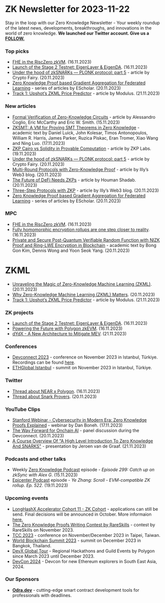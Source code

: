 # ZK Newsletter for 2023-11-22
Stay in the loop with our Zero Knowledge Newsletter - Your weekly roundup of the latest news, developments, breakthroughs, and innovations in the world of zero knowledge. **We launched our Twitter account. Give us a [FOLLOW.](https://twitter.com/ZKNewsletter)**

### Top picks
* [FHE in the RiscZero zkVM](https://twitter.com/ewynx1/status/1725259660649730483?s=46&t=GU8UwA_mFTabNhZNAn0o-w). (16.11.2023)
* [Launch of the Stage 2 Testnet: EigenLayer & EigenDA](https://www.blog.eigenlayer.xyz/launch-of-the-stage-2-testnet-eigenlayer-eigenda/). (16.11.2023)
* [Under the hood of zkSNARKs — PLONK protocol: part 5](https://medium.com/@cryptofairy/under-the-hood-of-zksnarks-plonk-protocol-part-5-4819dd56d3f1) - article by Crypto Fairy. (20.11.2023)
* [Zero Knowledge Proof based Gradient Aggregation for Federated Learning](https://hackernoon.com/u/escholar?tab=stories) - series of articles by EScholar. (20.11.2023)
* [Track 1: Upshot’s ZKML Price Predictor](https://medium.com/@ModulusLabs/track-1-upshots-zkml-price-predictor-f8e24c645fce) - article by Modulus. (21.11.2023)

### New articles 
* [Formal Verification of Zero-Knowledge Circuits](https://arxiv.org/pdf/2311.08858.pdf) - article by Alessandro Coglio, Eric McCarthy and Eric W. Smith. (15.11.2023)
* [ZKSMT: A VM for Proving SMT Theorems in Zero Knowledge](https://eprint.iacr.org/2023/1762.pdf) - academic text by Daniel Luick, John Kolesar, Timos Antonopoulos, William R. Harris, James Parker, Ruzica Piskac, Eran Tromer, Xiao Wang and Ning Luo. (17.11.2023)
* [ZKP Cairo vs Solidity in Provable Computation](https://zkplabs.network/blog/ZKP-Cairo-vs-Solidity-in-Provable-Computation) - article by ZKP Labs. (19.11.2023)
* [Under the hood of zkSNARKs — PLONK protocol: part 5](https://medium.com/@cryptofairy/under-the-hood-of-zksnarks-plonk-protocol-part-5-4819dd56d3f1) - article by Crypto Fairy. (20.11.2023)
* [Multi-Round Protocols with Zero-Knowledge Proof](https://web3illy.medium.com/multi-round-protocols-with-zero-knowledge-proof-adfb4f2910d6) - article by Illy’s Web3 blog. (20.11.2023)
* [The Future of DeFi Needs ZKPs](https://blog.icme.io/why-defi-needs-zkps/) - article by Houman Shadab. (20.11.2023)
* [Three-Step Protocols with ZKP](https://web3illy.medium.com/three-step-protocols-with-zkp-b6b020f04435) - article by Illy’s Web3 blog. (20.11.2023)
* [Zero Knowledge Proof based Gradient Aggregation for Federated Learning](https://hackernoon.com/u/escholar?tab=stories) - series of articles by EScholar. (20.11.2023)

### MPC
* [FHE in the RiscZero zkVM](https://twitter.com/ewynx1/status/1725259660649730483?s=46&t=GU8UwA_mFTabNhZNAn0o-w). (16.11.2023)
* [Fully homomorphic encryption rollups are one step closer to reality](https://blockworks.co/news/fhenix-whitepaper-fhe-rollups). (16.11.2023)
* [Private and Secure Post-Quantum Verifiable Random Function with NIZK Proof and Ring-LWE Encryption in Blockchain](https://arxiv.org/pdf/2311.11734.pdf) - academic text by Bong Gon Kim, Dennis Wong and Yoon Seok Yang. (20.11.2023)

# ZKML
* [Unraveling the Magic of Zero-Knowledge Machine Learning (ZKML)](https://twitter.com/creptosolutions/status/1726682879848046855). (20.11.2023)
* [Why Zero-Knowledge Machine Learning (ZKML) Matters](https://twitter.com/0xjd_eth/status/1726475552280989885). (20.11.2023)
* [Track 1: Upshot’s ZKML Price Predictor](https://medium.com/@ModulusLabs/track-1-upshots-zkml-price-predictor-f8e24c645fce) - article by Modulus. (21.11.2023)

### ZK projects
* [Launch of the Stage 2 Testnet: EigenLayer & EigenDA](https://www.blog.eigenlayer.xyz/launch-of-the-stage-2-testnet-eigenlayer-eigenda/). (16.11.2023)
* [Powering the Future with Polygon zkEVM](https://medium.com/@LeaderDAO.AI/powering-the-future-with-polygon-zkevm-afbd683ce647). (16.11.2023)
* [dYdX - A New Architecture to Mitigate MEV](https://dydx.exchange/blog/architecture-to-mitigate-mev). (21.11.2023)

### Conferences
* [Devconnect 2023](https://devconnect.org/) - conference on November 2023 in Istanbul, Türkiye. Recordings can be found [here](https://app.streameth.org/devconnect/ethconomics/archive). 
* [ETHGlobal Istanbul](https://ethglobal.com/events/istanbul) - summit on November 2023 in Istanbul, Türkiye.

### Twitter
* [Thread about NEAR x Polygon](https://twitter.com/mraltantutar/status/1725090859136549181). (16.11.2023)
* [Thread about Snark Provers](https://twitter.com/SuccinctJT/status/1726657302772822436?s=20). (20.11.2023)

### YouTube Clips
* [Stanford Webinar - Cybersecurity in Modern Era: Zero Knowledge Proofs Explained](https://www.youtube.com/watch?v=9hJNw2i1dL4) - webinar by Dan Boneh. (17.11.2023)
* [The Way Forward for Onchain AI](https://www.youtube.com/watch?v=xdSLy7bP0Co) - panel discussion during the Devconnect. (20.11.2023)
* [A Course Overview Of "A High Level Introduction To Zero Knowledge And SNARKS"](https://www.youtube.com/watch?v=1S7XqsiilY0) - presentation by Jeroen van de Graaf. (21.11.2023)

### Podcasts and other talks
* Weekly [Zero Knowledge Podcast](https://zeroknowledge.fm/299-2/) episode - *Episode 299: Catch up on zkSync with Alex G*. (15.11.2023) 
* [Epicenter Podcast](https://www.youtube.com/watch?v=vZI5aIhhGF0/) episode - *Ye Zhang: Scroll - EVM-compatible ZK rollup. Ep. 522*. (19.11.2023) 

### Upcoming events
* [LongHashX Accelerator Cohort 11 - ZK Cohort](https://longhashventures.typeform.com/ZKCohort?typeform-source=t.co) - applications can still be send. Final decisions will be announced in October. More informaion [here.](https://www.longhash.vc/accelerator/zk-accelerator/)
* [The Zero Knowledge Proofs Writing Contest by RareSkills](https://hackernoon.com/the-zero-knowledge-proofs-writing-contest-by-rareskills) - contest by RareSkills on November 2023.
* [TCC 2023](https://tcc.iacr.org/2023/) - conference on November/December 2023 in Taipei, Taiwan.
* [World Blockchain Summit 2023](https://www.worldblockchainsummit.com/events/bkk-dec-23) - summit on December 2023 in Bangkok, Thailand.
* [DevX Global Tour](https://polygon.technology/blog/polygon-labs-announces-devx-global-tour) - Regional Hackathons and Guild Events by Polygon since March 2023 until December 2023.
* [DevCon 2024](https://devcon.org/) - Devcon for new Ethereum explorers in South East Asia, 2024.

### Our Sponsors
* **[Odra.dev](https://odra.dev)** - cutting-edge smart contract development tools for professionals with deadlines.